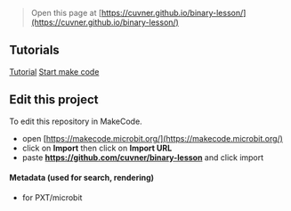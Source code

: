 
> Open this page at [https://cuvner.github.io/binary-lesson/](https://cuvner.github.io/binary-lesson/)

## Tutorials
[Tutorial](/binary-lesson/tutorial) [Start make code](https://makecode.microbit.org/#tutorial:github:cuvner/binary-lesson/tutorial)

## Edit this project

To edit this repository in MakeCode.

* open [https://makecode.microbit.org/](https://makecode.microbit.org/)
* click on **Import** then click on **Import URL**
* paste **https://github.com/cuvner/binary-lesson** and click import

#### Metadata (used for search, rendering)

* for PXT/microbit
<script src="https://makecode.com/gh-pages-embed.js"></script><script>makeCodeRender("{{ site.makecode.home_url }}", "{{ site.github.owner_name }}/{{ site.github.repository_name }}");</script>
